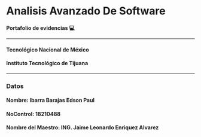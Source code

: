 # Analisis Avanzado De Software
**Portafolio de evidencias :computer:**
___
#### Tecnológico Nacional de México
#### Instituto Tecnológico de Tijuana
___
### **Datos**
#### Nombre: Ibarra Barajas Edson Paul
#### NoControl: 18210488
#### Nombre del Maestro: ING. Jaime Leonardo Enriquez Alvarez
